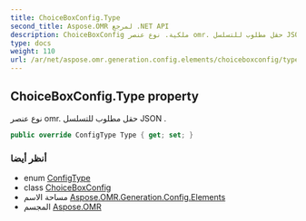 ```yaml
---
title: ChoiceBoxConfig.Type
second_title: Aspose.OMR لمرجع .NET API
description: ChoiceBoxConfig ملكية. نوع عنصر omr. حقل مطلوب للتسلسل JSON .
type: docs
weight: 110
url: /ar/net/aspose.omr.generation.config.elements/choiceboxconfig/type/
---
```

## ChoiceBoxConfig.Type property

نوع عنصر omr. حقل مطلوب للتسلسل JSON .

```csharp
public override ConfigType Type { get; set; }
```

### أنظر أيضا

* enum [ConfigType](../../../aspose.omr.generation.config.enums/configtype/)
* class [ChoiceBoxConfig](../)
* مساحة الاسم [Aspose.OMR.Generation.Config.Elements](../../choiceboxconfig/)
* المجسم [Aspose.OMR](../../../)


